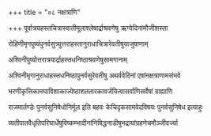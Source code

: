 +++
title = "०८ नक्षत्राणि"

+++
पूर्वात्रयहस्तचित्रास्वातीमूलाश्लेषार्द्राश्रवणेषु ऋग्वेदिनांमौजीशस्ता

रोहिणीमृगपुष्यंपुनर्वसुत्र्युत्तराहस्तानुराधाचित्रारेवतीषुयाजुषाणाम्

अश्विनीपुष्योत्तरात्रयार्द्राहस्तधनिष्ठाश्रवणेषुसामगानाम्

अश्विनीमृगानुराधाहस्तधनिष्ठापुनर्वसुरेवतीषु अथर्ववेदिनां एषांनक्षत्राणामसंभवे

भरणीकृत्तिकामघाविशाकाज्येष्ठाशततारकावर्जयित्वासर्वाणिसर्वेषां ग्राह्याणि

राजमार्तण्डेः पुनर्वसुनिषेधोनिर्मूल इति बहवः केचिदृकसामवेदविषयः पुनर्वसुनिषेध इत्याहुः

व्यतीपातवैधृतिपरिघार्धेषुविष्कम्भादीनांनिषिद्धनाडीषुभद्रायांग्रहणेचमौञ्जीवर्ज्या
